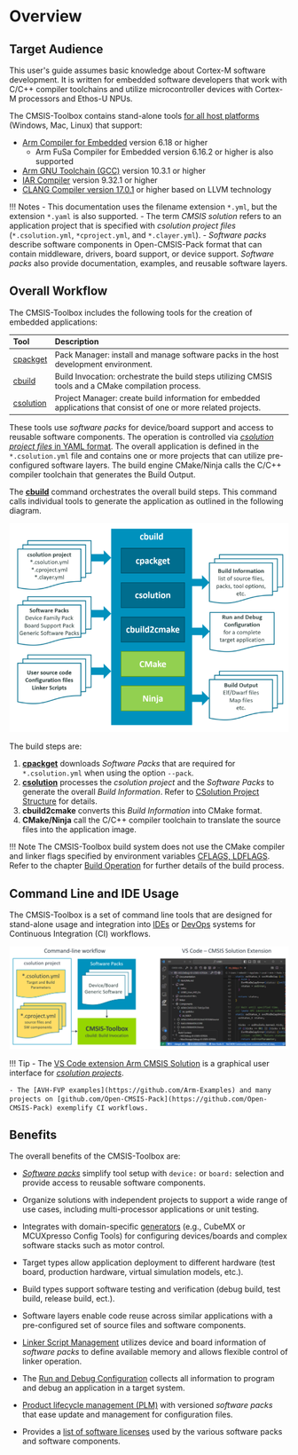 # Overview

<!-- markdownlint-disable MD013 -->
<!-- markdownlint-disable MD036 -->

## Target Audience

This user's guide assumes basic knowledge about Cortex-M software development. It is written for embedded software developers that work with C/C++ compiler toolchains and utilize microcontroller devices with Cortex-M processors and Ethos-U NPUs.

The CMSIS-Toolbox contains stand-alone tools [for all host platforms](https://artifacts.keil.arm.com/cmsis-toolbox/) (Windows, Mac, Linux) that support:

- [Arm Compiler for Embedded](https://developer.arm.com/Tools%20and%20Software/Arm%20Compiler%20for%20Embedded) version 6.18 or higher
    - Arm FuSa Compiler for Embedded version 6.16.2 or higher is also supported
- [Arm GNU Toolchain (GCC)](https://developer.arm.com/Tools%20and%20Software/GNU%20Toolchain) version 10.3.1 or higher
- [IAR Compiler](https://www.iar.com/products/architectures/arm/) version 9.32.1 or higher
- [CLANG Compiler version 17.0.1](https://github.com/ARM-software/LLVM-embedded-toolchain-for-Arm/releases) or higher based on LLVM technology

!!! Notes
    - This documentation uses the filename extension `*.yml`, but the extension `*.yaml` is also supported.
    - The term *CMSIS solution* refers to an application project that is specified with *csolution project files* (`*.csolution.yml`, `*cproject.yml`, and `*.clayer.yml`).
    - *Software packs* describe software components in Open-CMSIS-Pack format that can contain middleware, drivers, board support, or device support. *Software packs* also provide documentation, examples, and reusable software layers.

## Overall Workflow

The CMSIS-Toolbox includes the following tools for the creation of embedded applications:

Tool                     | Description
:------------------------|:-----------------------
[cpackget](build-tools.md#cpackget-invocation)  | Pack Manager: install and manage software packs in the host development environment.
[cbuild](build-tools.md#cbuild-invocation)      | Build Invocation: orchestrate the build steps utilizing CMSIS tools and a CMake compilation process.
[csolution](build-tools.md#csolution-invocation)| Project Manager: create build information for embedded applications that consist of one or more related projects.

These tools use *software packs* for device/board support and access to reusable software components. The operation is controlled via [*csolution project files* in YAML format](YML-Input-Format.md). The overall application is defined in the `*.csolution.yml` file and contains one or more projects that can utilize pre-configured software layers. The build engine CMake/Ninja calls the C/C++ compiler toolchain that generates the Build Output.

The [**cbuild**](build-tools.md#cbuild-invocation) command orchestrates the overall build steps. This command calls individual tools to generate the application as outlined in the following diagram.

![cbuild workflow](./images/cbuild-workflow.png "cbuild workflow")

The build steps are:

1. [**cpackget**](build-tools.md#cpackget-invocation) downloads *Software Packs* that are required for `*.csolution.yml` when using the option `--pack`.
2. [**csolution**](build-tools.md#csolution-invocation) processes the *csolution project* and the *Software Packs* to generate the overall *Build Information*. Refer to [CSolution Project Structure](build-overview.md#overview-of-operation) for details.
3. **cbuild2cmake** converts this *Build Information* into CMake format.
4. **CMake/Ninja** call the C/C++ compiler toolchain to translate the source files into the application image.

!!! Note
    The CMSIS-Toolbox build system does not use the CMake compiler and linker flags specified by environment variables [CFLAGS, LDFLAGS](https://cmake.org/cmake/help/latest/envvar/CFLAGS.html).  
    Refer to the chapter [Build Operation](build-operation.md) for further details of the build process.

## Command Line and IDE Usage

The CMSIS-Toolbox is a set of command line tools that are designed for stand-alone usage and integration into [IDEs](build-tools.md#ide-usage) or [DevOps](build-tools.md#devops-usage) systems for Continuous Integration (CI) workflows.

![Operation of `csolution` tool](./images/tool-overview.png "Operation of `csolution` tool")

!!! Tip
    - The [VS Code extension Arm CMSIS Solution](https://marketplace.visualstudio.com/items?itemName=Arm.cmsis-csolution) is a graphical user interface for [*csolution projects*](YML-Input-Format.md).

    - The [AVH-FVP examples](https://github.com/Arm-Examples) and many projects on [github.com/Open-CMSIS-Pack](https://github.com/Open-CMSIS-Pack) exemplify CI workflows.

## Benefits

The overall benefits of the CMSIS-Toolbox are:

- [*Software packs*](https://www.keil.arm.com/packs/) simplify tool setup with `device:` or `board:` selection and provide access to reusable software components.

- Organize solutions with independent projects to support a wide range of use cases, including multi-processor applications or unit testing.

- Integrates with domain-specific [generators](build-overview.md#use-a-generator) (e.g., CubeMX or MCUXpresso Config Tools) for configuring devices/boards and complex software stacks such as motor control.

- Target types allow application deployment to different hardware (test board, production hardware, virtual simulation models, etc.).

- Build types support software testing and verification (debug build, test build, release build, ect.).

- Software layers enable code reuse across similar applications with a pre-configured set of source files and software components.

- [Linker Script Management](build-overview.md#linker-script-management) utilizes device and board information of *software packs* to define available memory and allows flexible control of linker operation.

- The [Run and Debug Configuration](build-overview.md#run-and-debug-configuration) collects all information to program and debug an application in a target system.

- [Product lifecycle management (PLM)](build-overview.md#plm-of-configuration-files) with versioned *software packs* that ease update and management for configuration files.

- Provides a [list of software licenses](YML-CBuild-Format.md#nodes-for-license-information) used by the various software packs and software components.
